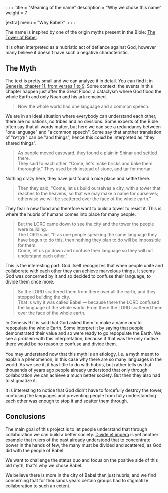 +++
title = "Meaning of the name"
description = "Why we chose this name"
weight = 7

[extra]
menu = "Why Babel?"
+++

The name is inspired by one of the origin myths present in the Bible: [The Tower of Babel](https://en.wikipedia.org/wiki/Tower_of_Babel).

It is often interpreted as a hubristic act of defiance against God, however many believe it doesn't have such a negative characteristic.


## The Myth

The text is pretty small and we can analyze it in detail. You can find it in [Genesis, chapter 11, from verses 1 to 9](https://www.mechon-mamre.org/p/pt/pt0111.htm). Some context: the events in this chapter happen just after the Great Flood, a cataclysm where God flood the whole Earth and only Noah and his ark remained.

> Now the whole world had one language and a common speech.

We are in an ideal situation where everybody can understand each other, there are no nations, no tribes and no divisions. Some experts of the Bible often say that all words matter, but here we can see a redundancy between "one language" and "a common speech". Some say that another translation of "וּדְבָרִים" can be "and things", hence this *could* be interpreted as "they shared things".

> As people moved eastward, they found a plain in Shinar and settled there.  
> They said to each other, "Come, let's make bricks and bake them thoroughly." They used brick instead of stone, and tar for mortar.  

Nothing crazy here, they have just found a nice place and settle there.

> Then they said, "Come, let us build ourselves a city, with a tower that reaches to the heavens, so that we may make a name for ourselves; otherwise we will be scattered over the face of the whole earth."

They fear a new flood and therefore want to build a tower to resist it. This is where the hubris of humans comes into place for many people.

> But the LORD came down to see the city and the tower the people were building.  
> The LORD said, "If as one people speaking the same language they have begun to do this, then nothing they plan to do will be impossible for them.  
> Come, let us go down and confuse their language so they will not understand each other."

This is the interesting part. God itself recognizes that when people unite and collaborate with each other they can achieve marvelous things. It seems God was concerned by it and so decided to confuse their language, to divide them once more.

> So the LORD scattered them from there over all the earth, and they stopped building the city.  
> That is why it was called Babel — because there the LORD confused the language of the whole world. From there the LORD scattered them over the face of the whole earth.

In Genesis 9 it is said that God asked them to make a name *and* to repopulate the whole Earth. Some interpret it by saying that people demonstrated their value and so were ready to go repopulate the Earth. We see a problem with this interpretation, because if that was the only motive there would be no reason to confuse and divide them.

You may understand now that this myth is an etiology, i.e. a myth meant to explain a phenomenon, in this case why there are so many languages in the world. As we see it, it has little to do with hubris, but rather tells us that thousands of years ago people already understood that only through collaboration we can achieve a much better society. But then they also had to stigmatize it.

It is interesting to notice that God didn't have to forcefully destroy the tower, confusing the languages and preventing people from fully understanding each other was enough to stop it and scatter them through.


## Conclusions

The main goal of this project is to let people understand that through collaboration we can build a better society. [Divide et impera](https://en.wikipedia.org/wiki/Divide_and_rule) is yet another example that rulers of the past already understood that to concentrate power in the hands of few, the many must be divided and scattered, as God did with the people of Babel.

We want to challenge the status quo and focus on the positive side of this old myth, that's why we chose Babel.

We believe there is more in the city of Babel than just hubris, and we find concerning that for thousands years certain groups had to stigmatize collaboration to such an extent.
